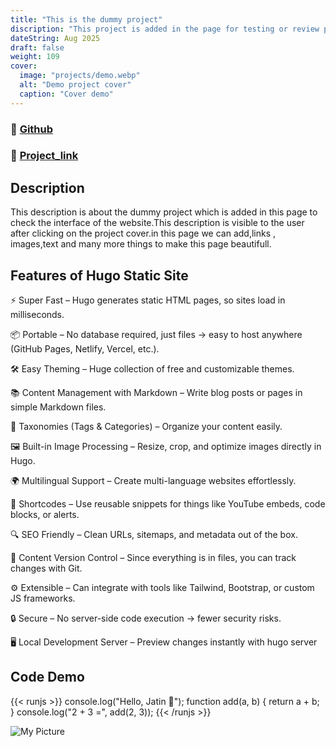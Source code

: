 ```yaml
---
title: "This is the dummy project"
discription: "This project is added in the page for testing or review purpose"
dateString: Aug 2025
draft: false
weight: 109
cover:
  image: "projects/demo.webp"
  alt: "Demo project cover"
  caption: "Cover demo"
---
```

### 🔗 [Github](https://github.com/Jatin-Asher/Portfolio_project)
### 🔗 [Project_link](https://jatin-asher.github.io/Portfolio_project/)
## Description
This description is about the dummy project which is added in this page to check the interface of the website.This description is visible to the user after clicking on the project cover.in this page we can add,links , images,text and many more things to make this page beautifull.

## Features of Hugo Static Site
⚡ Super Fast – Hugo generates static HTML pages, so sites load in milliseconds.

📦 Portable – No database required, just files → easy to host anywhere (GitHub Pages, Netlify, Vercel, etc.).

🛠️ Easy Theming – Huge collection of free and customizable themes.

📚 Content Management with Markdown – Write blog posts or pages in simple Markdown files.

🔗 Taxonomies (Tags & Categories) – Organize your content easily.

🖼️ Built-in Image Processing – Resize, crop, and optimize images directly in Hugo.

🌍 Multilingual Support – Create multi-language websites effortlessly.

📜 Shortcodes – Use reusable snippets for things like YouTube embeds, code blocks, or alerts.

🔍 SEO Friendly – Clean URLs, sitemaps, and metadata out of the box.

📂 Content Version Control – Since everything is in files, you can track changes with Git.

⚙️ Extensible – Can integrate with tools like Tailwind, Bootstrap, or custom JS frameworks.

🔒 Secure – No server-side code execution → fewer security risks.

🖥️ Local Development Server – Preview changes instantly with hugo server


<!-- {{< highlight javascript >}}
function sum(a, b) {
  return a + b;
}
console.log(sum(5, 10));
{{< /highlight >}} -->

## Code Demo

{{< runjs >}}
console.log("Hello, Jatin 👋");
function add(a, b) { return a + b; }
console.log("2 + 3 =", add(2, 3));
{{< /runjs >}}

![My Picture](/Portfolio_project/projects/thanku.jpg)
